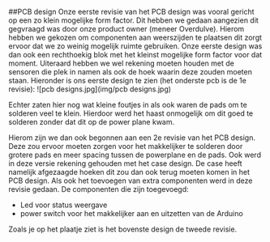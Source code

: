 ##PCB design
Onze eerste revisie van het PCB design was vooral gericht op een zo klein mogelijke form factor.
Dit hebben we gedaan aangezien dit gegvraagd was door onze product owner (meneer Overdulve).
Hierom hebben we gekozen om componenten aan weerszijden te plaatsen dit zorgt ervoor dat we zo weinig mogelijk ruimte gebruiken.
Onze eerste design was dan ook een rechthoekig blok met het kleinst mogelijke form factor voor dat moment.
Uiteraard hebben we wel rekening moeten houden met de sensoren die plek in namen als ook de hoek waarin deze zouden moeten staan.
Hieronder is ons eerste design te zien (het onderste pcb is de 1e revisie):
![pcb designs.jpg](img/pcb designs.jpg)

Echter zaten hier nog wat kleine foutjes in als ook waren de pads om te solderen veel te klein.
Hierdoor werd het haast onmogelijk om dit goed te solderen zonder dat dit op de power plane kwam.

Hierom zijn we dan ook begonnen aan een 2e revisie van het PCB design. Deze zou ervoor moeten zorgen voor het makkelijker te solderen door grotere pads en meer spacing tussen de powerplane en de pads. Ook werd in deze versie rekening gehouden met het case design. De case heeft namelijk afgezaagde hoeken dit zou dan ook terug moeten komen in het PCB design. Als ook het toevoegen van extra componenten werd in deze revisie gedaan.
De componenten die zijn toegevoegd:
 - Led voor status weergave
 - power switch voor het makkelijker aan en uitzetten van de Arduino

Zoals je op het plaatje ziet is het bovenste design de tweede revisie.
